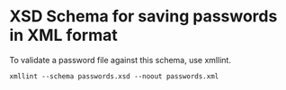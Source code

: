 # XSD Schema for saving passwords in XML format

To validate a password file against this schema, use xmllint.

```xmllint --schema passwords.xsd --noout passwords.xml```

